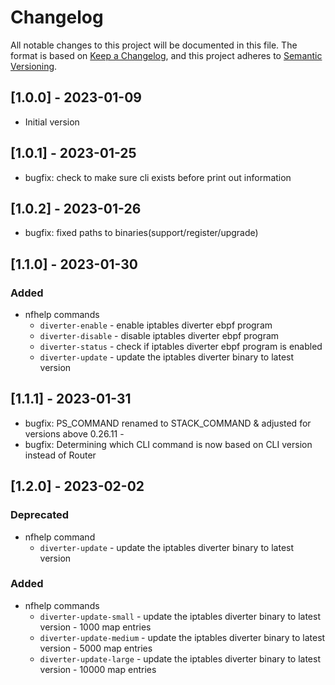 # Changelog

All notable changes to this project will be documented in this file. The format is based on [Keep a Changelog](https://keepachangelog.com/en/1.0.0/), and this project adheres to [Semantic Versioning](https://semver.org/spec/v2.0.0.html).

## [1.0.0] - 2023-01-09

- Initial version

## [1.0.1] - 2023-01-25

- bugfix: check to make sure cli exists before print out information

## [1.0.2] - 2023-01-26

- bugfix: fixed paths to binaries(support/register/upgrade)

## [1.1.0] - 2023-01-30

### Added 

- nfhelp commands
    - `diverter-enable`     - enable iptables diverter ebpf program
    - `diverter-disable`    - disable iptables diverter ebpf program
    - `diverter-status`     - check if iptables diverter ebpf program is enabled
    - `diverter-update`     - update the iptables diverter binary to latest version

## [1.1.1] - 2023-01-31

- bugfix: PS_COMMAND renamed to STACK_COMMAND & adjusted for versions above 0.26.11 - 
- bugfix: Determining which CLI command is now based on CLI version instead of Router

## [1.2.0] - 2023-02-02

### Deprecated

- nfhelp command
    - `diverter-update`    - update the iptables diverter binary to latest version 

### Added

- nfhelp commands
    - `diverter-update-small`  - update the iptables diverter binary to latest version - 1000 map entries
    - `diverter-update-medium` - update the iptables diverter binary to latest version - 5000 map entries
    - `diverter-update-large`  - update the iptables diverter binary to latest version - 10000 map entries

